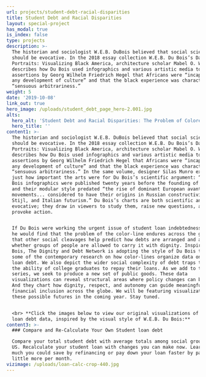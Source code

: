 ```yaml
---
url: projects/student-debt-racial-disparities
title: Student Debt and Racial Disparities
layout: special-project
has_modal: true
is_index: false
type: projects
description: >-
  The historian and sociologist W.E.B. DuBois believed that social science data
  should be evocative. In the 2018 essay collection W.E.B. Du Bois’s Data
  Portraits: Visualizing Black America, architecture scholar Mabel O. Wilson
  describes how Du Bois used infographics and various artistic media to counter
  assertions by Georg Wilhelm Friedrich Hegel that Africans were “incapable of
  any development of culture” and that the black experience was characterized by
  “sensuous arbitrariness.”
weight: 5
date: '2019-10-08'
link_out: true
hero_image: /uploads/student_debt_page_hero-2.001.jpg
alts:
  hero_alt: 'Student Debt and Racial Disparities: The Problem of Colored Lines.'
  hero_title: ''
content1: >-
  The historian and sociologist W.E.B. DuBois believed that social science data
  should be evocative. In the 2018 essay collection W.E.B. Du Bois’s Data
  Portraits: Visualizing Black America, architecture scholar Mabel O. Wilson
  describes how Du Bois used infographics and various artistic media to counter
  assertions by Georg Wilhelm Friedrich Hegel that Africans were “incapable of
  any development of culture” and that the black experience was characterized by
  “sensuous arbitrariness.” In the same volume, designer Silas Munro explains
  just how important the arts were for Du Bois’s scientific argument: “The Du
  Bois infographics were published twenty years before the founding of Bauhaus,”
  and their modular style predated “the rise of dominant European avant-garde
  movements... considered to have their origins in Russian constructivism, De
  Stijl, and Italian futurism.” Du Bois’s charts are both scientific and
  evocative; they draw in viewers to study them, raise new questions, and to
  provoke action.


  If Du Bois were working the urgent issue of student loan indebtedness today,
  he would find that the problem of the color-line endures across the globe, and
  that other social cleavages help predict how debts are arranged and affect
  whether groups of people are allowed to carry it with dignity. Inspired by Du
  Bois, The Dignity and Debt Network is adopting the style of Du Bois to convey
  some of the contemporary research on how color-lines organize data on student
  loan debt. We also depict the wider social complexity of debt traps that shape
  the ability of college graduates to repay their loans. As we add to this
  series, we seek to produce a new set of public goods. These data
  visualizations can reveal structural areas where policy changes can be made.
  And they chart how dignity, respect, and autonomy can guide meaningful
  financial inclusion across the globe. We will be featuring visualizations of
  these possible futures in the coming year. Stay tuned.


  <br> **Click the images below to view our original visualizations of student
  loan debt data, inspired by the visual style of W.E.B. Du Bois:**
content3: >-
  ### Compare and Re-Calculate Your Own Student loan debt

  Compare your total student debt with average totals among social groups in the
  US. Recalculate your student loan with changes you can make now. Learn how
  much you could save by refinancing or pay down your loan faster by paying a
  little more per month. 
vizimage: /uploads/loan-calc-crop-440.jpg
---
```


